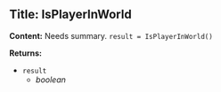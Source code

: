 ## Title: IsPlayerInWorld

**Content:**
Needs summary.
`result = IsPlayerInWorld()`

**Returns:**
- `result`
  - *boolean*